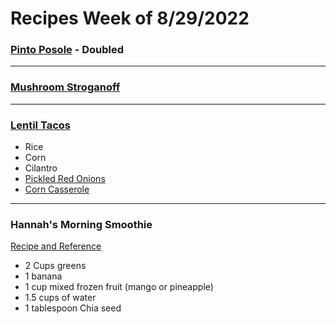 # Recipes Week of 8/29/2022

### [Pinto Posole](./pintoposole.md) - Doubled

---

### [Mushroom Stroganoff](https://www.gimmesomeoven.com/mushroom-stroganoff/print-recipe/61649/)

---

### [Lentil Tacos](./CauliflowerAndLentilTacos.md)

- Rice 
- Corn 
- Cilantro
- [Pickled Red Onions](./PickledRedOnions.md)
- [Corn Casserole](https://www.allrecipes.com/recipe/15985/grandmas-corn-pudding/)

---

### Hannah's Morning Smoothie

[Recipe and Reference](https://joyfoodsunshine.com/green-smoothie/)

- 2 Cups greens
- 1 banana
- 1 cup mixed frozen fruit (mango or pineapple)
- 1.5 cups of water
- 1 tablespoon Chia seed
